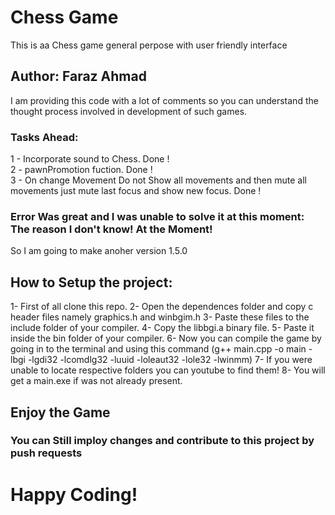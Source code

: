 # Chess Game

This is aa Chess game general perpose with user friendly interface

## Author: Faraz Ahmad

I am providing this code with a lot of comments so you can understand the thought process involved in development of such
games.

### Tasks Ahead:

1 - Incorporate sound to Chess.  Done !<br>
2 - pawnPromotion fuction.  Done !<br>
3 - On change Movement Do not Show all movements and then mute all movements just mute last focus and show new focus.  Done !<br>

### Error Was great and I was unable to solve it at this moment: The reason I don't know! At the Moment!

So I am going to make anoher version 1.5.0

## How to Setup the project:
1- First of all clone this repo.
2- Open the dependences folder and copy c header files namely graphics.h and winbgim.h 
3- Paste these files to the include folder of your compiler.
4- Copy the libbgi.a binary file.
5- Paste it inside the bin folder of your compiler.
6- Now you can compile the game by going in to the terminal and using this command (g++ main.cpp -o main -lbgi -lgdi32 -lcomdlg32 -luuid -loleaut32 -lole32 -lwinmm)
7- If you were unable to locate respective folders you can youtube to find them!
8- You will get a main.exe if was not already present.

## Enjoy the Game 

### You can Still imploy changes and contribute to this project by push requests

# Happy Coding!
